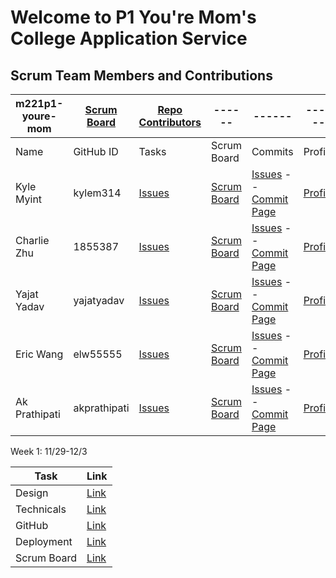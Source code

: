 # Welcome to P1 You're Mom's College Application Service

## Scrum Team Members and Contributions
m221p1-youre-mom   | [Scrum Board](https://github.com/kylem314/p1-youre-mom/projects/1) | [Repo Contributors](https://github.com/kylem314/p1-youre-mom/graphs/contributors) | ------ | ------ | ------ |
------ | ------ | ------ | ------ | ------ | ------ |
Name            | GitHub ID | Tasks | Scrum Board | Commits | Profile |
Kyle Myint | kylem314 | [Issues](https://github.com/kylem314/intellijs/issues/assigned/kylem314) | [Scrum Board](https://github.com/kylem314/intellijs/projects/1?card_filter_query=assignee%3Akylem314) | [Issues](https://github.com/yajatyadav/spring_portfolio/issues/assigned/kylem314) -- [Commit Page](https://github.com/kylem314/intellijs/commits?author=kylem314)| [Profile](https://github.com/kylem314) |
Charlie Zhu | 1855387 | [Issues](https://github.com/kylem314/intellijs/issues/assigned/1855387) | [Scrum Board](https://github.com/kylem314/intellijs/projects/1?card_filter_query=assignee%3A1855387) | [Issues](https://github.com/kylem314/intellijs/issues/assigned/1855387) -- [Commit Page](https://github.com/kylem314/intellijs/commits?author=1855387) | [Profile](https://github.com/1855387) |
Yajat Yadav | yajatyadav | [Issues](https://github.com/kylem314/intellijs/issues/assigned/yajatyadav) | [Scrum Board](https://github.com/kylem314/youremom/projects/1?card_filter_query=assignee%3Ayajatyadav) | [Issues](https://github.com/kylem314/intellijs/issues/assigned/yajatyadav) -- [Commit Page](https://github.com/kylem314/intellijs/commits?author=yajatyadav) | [Profile](https://github.com/yajatyadav) | 
Eric Wang | elw55555 | [Issues](https://github.com/kylem314/intellijs/issues/assigned/elw55555) | [Scrum Board](https://github.com/kylem314/intellijs/projects/1?card_filter_query=assignee%3Aelw55555) | [Issues](https://github.com/yajatyadav/spring_portfolio/issues/assigned/florayuan18) -- [Commit Page](https://github.com/kylem314/intellijs/commits?author=elw55555) | [Profile](https://github.com/elw55555) |
Ak Prathipati | akprathipati | [Issues](link) | [Scrum Board](link) | [Issues](link) -- [Commit Page](link) | [Profile](link) |

Week 1: 11/29-12/3

Task | Link  |
------ | ------ |
Design | [Link](https://github.com/kylem314/youremom/wiki/Project-Theme---Technicals)
Technicals | [Link](https://github.com/kylem314/youremom/wiki/Project-Theme---Technicals)
GitHub | [Link](https://github.com/kylem314/youremom/wiki/Contributing-Guidelines)
Deployment | [Link](https://github.com/kylem314/youremom/wiki/Deployment)
Scrum Board | [Link](https://github.com/kylem314/youremom/projects/1) |

